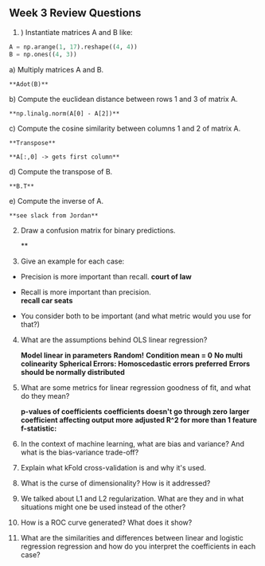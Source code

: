 ## Week 3 Review Questions

1. ) Instantiate matrices A and B like:
``` python
A = np.arange(1, 17).reshape((4, 4))
B = np.ones((4, 3))
```
  a) Multiply matrices A and B.
  
  	**Adot(B)**

  b) Compute the euclidean distance between rows 1 and 3 of matrix A.
  
  	**np.linalg.norm(A[0] - A[2])**

  c) Compute the cosine similarity between columns 1 and 2 of matrix A.

 	**Transpose** 
 	
 	**A[:,0] -> gets first column**
 	
 d) Compute the transpose of B.
  
  	**B.T**

  e) Compute the inverse of A.
  
  	**see slack from Jordan**

2. Draw a confusion matrix for binary predictions.

	**

3. Give an example for each case:  

  * Precision is more important than recall. 
  	**court of law** 

  * Recall is more important than precision.  
  	**recall car seats**

  * You consider both to be important (and what metric would you use for that?)  

4. What are the assumptions behind OLS linear regression?
	
	**Model linear in parameters**
	**Random!**
	**Condition mean = 0**
	**No multi colinearity**
	**Spherical Errors: Homoscedastic errors preferred**
	**Errors should be normally distributed**

5. What are some metrics for linear regression goodness of fit, and what do they mean?

	**p-values of coefficients**
	**coefficients doesn't go through zero**
	**larger coefficient affecting output more**
	**adjusted R^2 for more than 1 feature**
	**f-statistic:**

6. In the context of machine learning, what are bias and variance?  And what is the bias-variance trade-off?

7. Explain what kFold cross-validation is and why it's used.

8. What is the curse of dimensionality?  How is it addressed?

9. We talked about L1 and L2 regularization.  What are they and in what situations might one be used instead of the other?

10. How is a ROC curve generated?  What does it show?

11. What are the similarities and differences between linear and logistic regression regression and how do you interpret the coefficients in each case?
